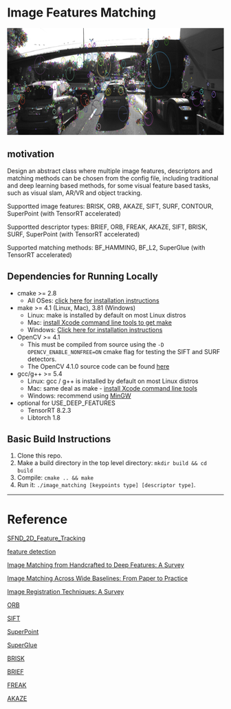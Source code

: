 # Image Features Matching

<img src="images/keypoints.png" width="820" height="248" />

## motivation
Design an abstract class where multiple image features, descriptors and matching methods can be chosen from the config file, including traditional
and deep learning based methods, for some visual feature based tasks, such as visual slam, AR/VR and object tracking.

Supportted image features: BRISK, ORB, AKAZE, SIFT, SURF, CONTOUR, SuperPoint (with TensorRT accelerated) 

Supportted descriptor types: BRIEF, ORB, FREAK, AKAZE, SIFT, BRISK, SURF, SuperPoint (with TensorRT accelerated) 

Supported matching methods: BF_HAMMING, BF_L2, SuperGlue (with TensorRT accelerated) 

## Dependencies for Running Locally
* cmake >= 2.8
  * All OSes: [click here for installation instructions](https://cmake.org/install/)
* make >= 4.1 (Linux, Mac), 3.81 (Windows)
  * Linux: make is installed by default on most Linux distros
  * Mac: [install Xcode command line tools to get make](https://developer.apple.com/xcode/features/)
  * Windows: [Click here for installation instructions](http://gnuwin32.sourceforge.net/packages/make.htm)
* OpenCV >= 4.1
  * This must be compiled from source using the `-D OPENCV_ENABLE_NONFREE=ON` cmake flag for testing the SIFT and SURF detectors.
  * The OpenCV 4.1.0 source code can be found [here](https://github.com/opencv/opencv/tree/4.1.0)
* gcc/g++ >= 5.4
  * Linux: gcc / g++ is installed by default on most Linux distros
  * Mac: same deal as make - [install Xcode command line tools](https://developer.apple.com/xcode/features/)
  * Windows: recommend using [MinGW](http://www.mingw.org/)
* optional for USE_DEEP_FEATURES
  * TensorRT 8.2.3
  * Libtorch 1.8

## Basic Build Instructions

1. Clone this repo.
2. Make a build directory in the top level directory: `mkdir build && cd build`
3. Compile: `cmake .. && make`
4. Run it: `./image_matching [keypoints type] [descriptor type]`.

-----
# Reference
[SFND_2D_Feature_Tracking](https://github.com/godloveliang/SFND_2D_Feature_Tracking)

[feature detection](https://github.com/deepanshut041/feature-detection)

[Image Matching from Handcrafted to Deep Features: A Survey](https://www.researchgate.net/publication/343429659_Image_Matching_from_Handcrafted_to_Deep_Features_A_Survey)

[Image Matching Across Wide Baselines: From Paper to Practice](https://www.researchgate.net/publication/339674798_Image_Matching_across_Wide_Baselines_From_Paper_to_Practice)

[Image Registration Techniques: A Survey](https://www.researchgate.net/publication/321342677_Image_Registration_Techniques_A_Survey)

[ORB](https://www.researchgate.net/publication/221111151_ORB_an_efficient_alternative_to_SIFT_or_SURF)

[SIFT](http://web.itu.edu.tr/~aygunme/sift.pdf)

[SuperPoint](https://github.com/magicleap/SuperPointPretrainedNetwork)

[SuperGlue](https://github.com/magicleap/SuperGluePretrainedNetwork)

[BRISK](https://www.researchgate.net/publication/221110715_BRISK_Binary_Robust_invariant_scalable_keypoints)

[BRIEF](https://www.researchgate.net/publication/44198726_BRIEF_Binary_Robust_Independent_Elementary_Features)

[FREAK](https://www.researchgate.net/publication/258848394_FREAK_Fast_retina_keypoint)

[AKAZE](https://www.researchgate.net/publication/257142102_Fast_Explicit_Diffusion_for_Accelerated_Features_in_Nonlinear_Scale_Spaces)
